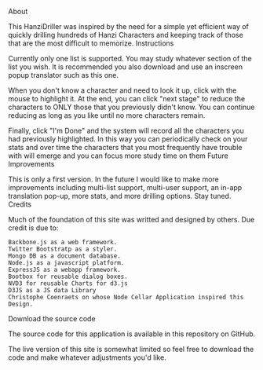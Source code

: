 
About

This HanziDriller was inspired by the need for a simple yet efficient way of quickly drilling hundreds of Hanzi Characters and keeping track of those that are the most difficult to memorize.
Instructions

Currently only one list is supported. You may study whatever section of the list you wish. It is recommended you also download and use an inscreen popup translator such as this one.

When you don't know a character and need to look it up, click with the mouse to highlight it. At the end, you can click "next stage" to reduce the characters to ONLY those that you previously didn't know. You can continue reducing as long as you like until no more characters remain.

Finally, click "I'm Done" and the system will record all the characters you had previously highlighted. In this way you can periodically check on your stats and over time the characters that you most frequently have trouble with will emerge and you can focus more study time on them
Future Improvements

This is only a first version. In the future I would like to make more improvements including multi-list support, multi-user support, an in-app translation pop-up, more stats, and more drilling options. Stay tuned.
Credits

Much of the foundation of this site was writted and designed by others. Due credit is due to:

    Backbone.js as a web framework.
    Twitter Bootstratp as a styler.
    Mongo DB as a document database.
    Node.js as a javascript platform.
    ExpressJS as a webapp framework.
    Bootbox for reusable dialog boxes.
    NVD3 for reusable Charts for d3.js
    D3JS as a JS data Library
    Christophe Coenraets on whose Node Cellar Application inspired this Design.


Download the source code

The source code for this application is available in this repository on GitHub.

The live version of this site is somewhat limited so feel free to download the code and make whatever adjustments you'd like.

